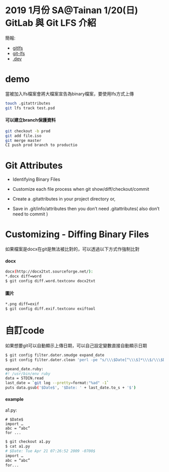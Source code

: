 # 2019 1月份 SA@Tainan 1/20(日) GitLab 與 Git LFS 介紹
簡報:
- [gitlfs](/aaa/GitLFS.pptx)
- [git-lfs](http://gitlfs.rsync.tw)
- [.dev](http://gandi-dev.rsync.tw)
# demo
當被加入lfs檔案會將大檔案宣告為binary檔案，要使用lfs方式上傳
```bash
touch .gitattributes
git lfs track test.psd
```
#### 可以建立branch保護資料
```bash
git checkout -b prod
git add file.iso
git merge master
CI push prod branch to productio
```
# Git Attributes
- Identifying Binary Files
- Customize each file process when git show/diff/checkout/commit

- Create a .gitattributes in your project directory or,
- Save in .git/info/attributes then you don’t need .gitattributes( also don’t need to commit )
# Customizing - Diffing Binary Files
如果檔案是docx在git是無法被比對的，可以透過以下方式作強制比對
#### docx
```bash
docx(http://docx2txt.sourceforge.net/):
*.docx diff=word
$ git config diff.word.textconv docx2txt
```

#### 圖片
```bash
*.png diff=exif
$ git config diff.exif.textconv exiftool
```

# 自訂code
如果想要git可以自動顯示上傳日期，可以自己設定變數直接自動顯示日期
```bash
$ git config filter.dater.smudge expand_date
$ git config filter.dater.clean 'perl -pe "s/\\\$Date[^\\\$]*\\\$/\\\$Date\\\$/"'

epeand_date.ruby:
#! /usr/bin/env ruby
data = STDIN.read
last_date = `git log --pretty=format:"%ad" -1`
puts data.gsub('$Date$', '$Date: ' + last_date.to_s + '$')
```
#### example
a1.py:
```
# $Date$
import …
abc = “abc”
for ...
```
```bash
$ git checkout a1.py
$ cat a1.py
# $Date: Tue Apr 21 07:26:52 2009 -0700$
import …
abc = “abc”
for...
```
